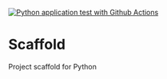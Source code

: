 [![Python application test with Github Actions](https://github.com/vaMuchenje/scaffold/actions/workflows/main.yml/badge.svg)](https://github.com/vaMuchenje/scaffold/actions/workflows/main.yml)

# Scaffold
Project scaffold for Python
